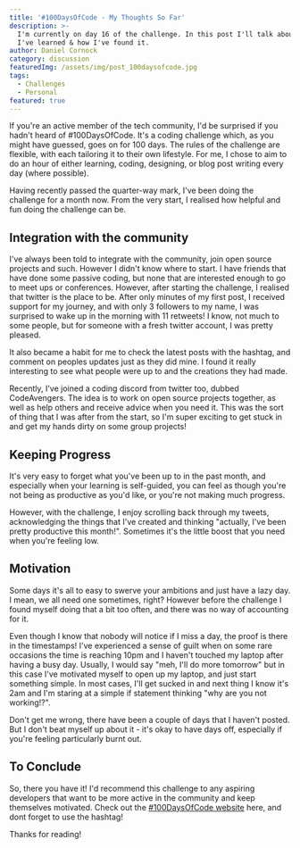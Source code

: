 ```yaml
---
title: '#100DaysOfCode - My Thoughts So Far'
description: >-
  I'm currently on day 16 of the challenge. In this post I'll talk about what
  I've learned & how I've found it.
author: Daniel Cornock
category: discussion
featuredImg: /assets/img/post_100daysofcode.jpg
tags:
  - Challenges
  - Personal
featured: true
---
```


If you're an active member of the tech community, I'd be surprised if you hadn't heard of #100DaysOfCode. It's a coding challenge which, as you might have guessed, goes on for 100 days. The rules of the challenge are flexible, with each tailoring it to their own lifestyle. For me, I chose to aim to do an hour of either learning, coding, designing, or blog post writing every day (where possible).

Having recently passed the quarter-way mark, I've been doing the challenge for a month now. From the very start, I realised how helpful and fun doing the challenge can be.

## Integration with the community
I've always been told to integrate with the community, join open source projects and such. However I didn't know where to start. I have friends that have done some passive coding, but none that are interested enough to go to meet ups or conferences. However, after starting the challenge, I realised that twitter is the place to be. After only minutes of my first post, I received support for my journey, and with only 3 followers to my name, I was surprised to wake up in the morning with 11 retweets! I know, not much to some people, but for someone with a fresh twitter account, I was pretty pleased.

It also became a habit for me to check the latest posts with the hashtag, and comment on peoples updates just as they did mine. I found it really interesting to see what people were up to and the creations they had made.

Recently, I've joined a coding discord from twitter too, dubbed CodeAvengers. The idea is to work on open source projects together, as well as help others and receive advice when you need it. This was the sort of thing that I was after from the start, so I'm super exciting to get stuck in and get my hands dirty on some group projects!

## Keeping Progress

It's very easy to forget what you've been up to in the past month, and especially when your learning is self-guided, you can feel as though you're not being as productive as you'd like, or you're not making much progress.

However, with the challenge, I enjoy scrolling back through my tweets, acknowledging the things that I've created and thinking "actually, I've been pretty productive this month!". Sometimes it's the little boost that you need when you're feeling low.

## Motivation

Some days it's all to easy to swerve your ambitions and just have a lazy day. I mean, we all need one sometimes, right? However before the challenge I found myself doing that a bit too often, and there was no way of accounting for it.

Even though I know that nobody will notice if I miss a day, the proof is there in the timestamps! I've experienced a sense of guilt when on some rare occasions the time is reaching 10pm and I haven't touched my laptop after having a busy day. Usually, I would say "meh, I'll do more tomorrow" but in this case I've motivated myself to open up my laptop, and just start something simple. In most cases, I'll get sucked in and next thing I know it's 2am and I'm staring at a simple if statement thinking "why are you not working!?".

Don't get me wrong, there have been a couple of days that I haven't posted. But I don't beat myself up about it - it's okay to have days off, especially if you're feeling particularly burnt out.

## To Conclude

So, there you have it! I'd recommend this challenge to any aspiring developers that want to be more active in the community and keep themselves motivated. Check out the [#100DaysOfCode website](https://www.100daysofcode.com/) here, and dont forget to use the hashtag!

Thanks for reading!
